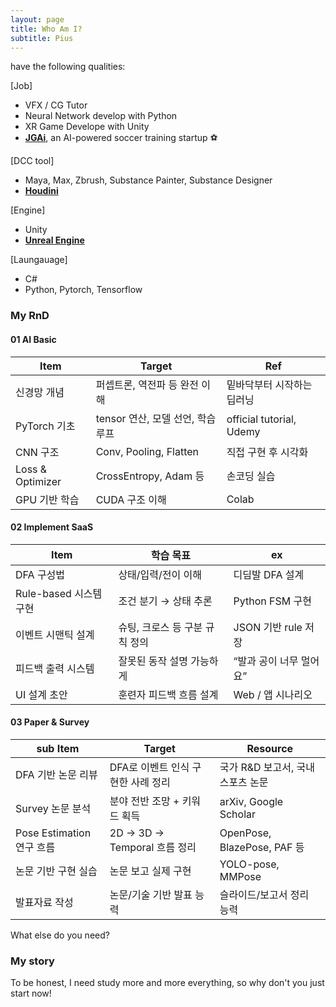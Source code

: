 ```yaml
---
layout: page
title: Who Am I?
subtitle: Pius
---
```


have the following qualities:


[Job]
- VFX / CG Tutor
- Neural Network develop with Python
- XR Game Develope with Unity
- [**JGAi**](https://JGAi.co.kr), an AI-powered soccer training startup ⚽

[DCC tool] 
- Maya, Max, Zbrush, Substance Painter, Substance Designer
- [**Houdini**](https://www.youtube.com/watch?v=Hb1I2JE6zGo) 
  
[Engine]
- Unity
- [**Unreal Engine**](https://www.artstation.com/piusai) 

[Laungauage]
- C#
- Python, Pytorch, Tensorflow

### My RnD

#### 01 AI Basic

| Item            | Target                   | Ref                      |
| ---------------- | ----------------------- | ------------------------ |
| 신경망 개념           | 퍼셉트론, 역전파 등 완전 이해       | 밑바닥부터 시작하는 딥러닝           |
| PyTorch 기초       | tensor 연산, 모델 선언, 학습 루프 | official tutorial, Udemy |
| CNN 구조           | Conv, Pooling, Flatten  | 직접 구현 후 시각화              |
| Loss & Optimizer | CrossEntropy, Adam 등    | 손코딩 실습                   |
| GPU 기반 학습        | CUDA 구조 이해              | Colab            |

#### 02 Implement SaaS

| Item             | 학습 목표              | ex           |
| ----------------- | ------------------ | --------------- |
| DFA 구성법           | 상태/입력/전이 이해        | 디딤발 DFA 설계      |
| Rule-based 시스템 구현 | 조건 분기 → 상태 추론      | Python FSM 구현   |
| 이벤트 시맨틱 설계        | 슈팅, 크로스 등 구분 규칙 정의 | JSON 기반 rule 저장 |
| 피드백 출력 시스템        | 잘못된 동작 설명 가능하게     | “발과 공이 너무 멀어요”  |
| UI 설계 초안          | 훈련자 피드백 흐름 설계      | Web / 앱 시나리오   |

#### 03 Paper & Survey

| sub Item                 | Target                    | Resource                     |
| --------------------- | ------------------------ | -------------------------- |
| DFA 기반 논문 리뷰          | DFA로 이벤트 인식 구현한 사례 정리    | 국가 R&D 보고서, 국내 스포츠 논문      |
| Survey 논문 분석          | 분야 전반 조망 + 키워드 획득        | arXiv, Google Scholar      |
| Pose Estimation 연구 흐름 | 2D → 3D → Temporal 흐름 정리 | OpenPose, BlazePose, PAF 등 |
| 논문 기반 구현 실습           | 논문 보고 실제 구현              | YOLO-pose, MMPose          |
| 발표자료 작성               | 논문/기술 기반 발표 능력           | 슬라이드/보고서 정리 능력             |



What else do you need?

### My story

To be honest, I need study more and more everything, so why don't you just start now!
